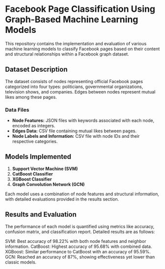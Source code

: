 # Facebook Page Classification Using Graph-Based Machine Learning Models

This repository contains the implementation and evaluation of various machine learning models to classify Facebook pages based on their content and structural relationships within a Facebook graph dataset.

## Dataset Description

The dataset consists of nodes representing official Facebook pages categorized into four types: politicians, governmental organizations, television shows, and companies. Edges between nodes represent mutual likes among these pages.

### Data Files

- **Node Features:** JSON files with keywords associated with each node, encoded as integers.
- **Edges Data:** CSV file containing mutual likes between pages.
- **Node Labels and Information:** CSV file with node IDs and their respective categories.

## Models Implemented

1. **Support Vector Machine (SVM)**
2. **CatBoost Classifier**
3. **XGBoost Classifier**
4. **Graph Convolution Network (GCN)**

Each model uses a combination of node features and structural information, with detailed evaluations provided in the results section.

## Results and Evaluation
The performance of each model is quantified using metrics like accuracy, confusion matrix, and classification report. Detailed results are as follows:

SVM: Best accuracy of 98.22% with both node features and neighbor information.
CatBoost: Highest accuracy of 95.68% with combined data.
XGBoost: Similar performance to CatBoost with an accuracy of 95.59%.
GCN: Reached an accuracy of 87%, showing effectiveness yet lower than classic models.
